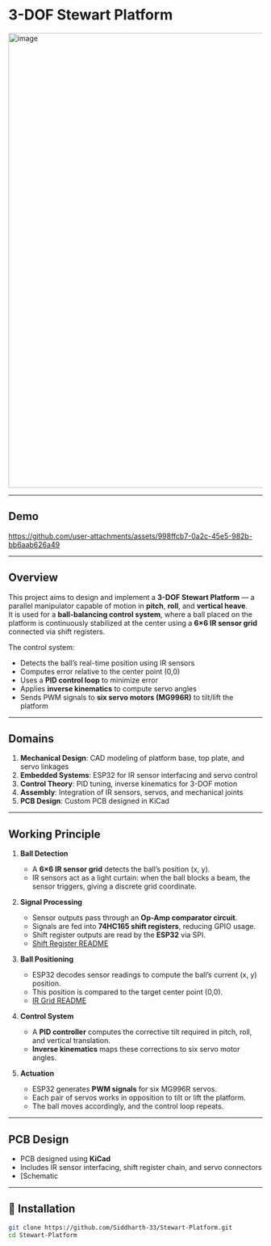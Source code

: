 # 3-DOF Stewart Platform

<img width="1600" height="900" alt="image" src="https://github.com/user-attachments/assets/c730d66b-91c2-4fda-a544-a6db36ccea93" />

---

## Demo
https://github.com/user-attachments/assets/998ffcb7-0a2c-45e5-982b-bb6aab626a49

---

## Overview
This project aims to design and implement a **3-DOF Stewart Platform** — a parallel manipulator capable of motion in **pitch**, **roll**, and **vertical heave**.  
It is used for a **ball-balancing control system**, where a ball placed on the platform is continuously stabilized at the center using a **6×6 IR sensor grid** connected via shift registers.

The control system:
- Detects the ball’s real-time position using IR sensors  
- Computes error relative to the center point (0,0)  
- Uses a **PID control loop** to minimize error  
- Applies **inverse kinematics** to compute servo angles  
- Sends PWM signals to **six servo motors (MG996R)** to tilt/lift the platform  

---

## Domains
1. **Mechanical Design**: CAD modeling of platform base, top plate, and servo linkages  
2. **Embedded Systems**: ESP32 for IR sensor interfacing and servo control  
3. **Control Theory**: PID tuning, inverse kinematics for 3-DOF motion  
4. **Assembly**: Integration of IR sensors, servos, and mechanical joints  
5. **PCB Design**: Custom PCB designed in KiCad  

---

## Working Principle

1. **Ball Detection**  
   - A **6×6 IR sensor grid** detects the ball’s position (x, y).  
   - IR sensors act as a light curtain: when the ball blocks a beam, the sensor triggers, giving a discrete grid coordinate.  

2. **Signal Processing**  
   - Sensor outputs pass through an **Op-Amp comparator circuit**.  
   - Signals are fed into **74HC165 shift registers**, reducing GPIO usage.  
   - Shift register outputs are read by the **ESP32** via SPI.  
   - [Shift Register README](SPI_TRY/README.md)  

3. **Ball Positioning**  
   - ESP32 decodes sensor readings to compute the ball’s current (x, y) position.  
   - This position is compared to the target center point (0,0).  
   - [IR Grid README](IR_Array/README.md)  

4. **Control System**  
   - A **PID controller** computes the corrective tilt required in pitch, roll, and vertical translation.  
   - **Inverse kinematics** maps these corrections to six servo motor angles.  

5. **Actuation**  
   - ESP32 generates **PWM signals** for six MG996R servos.  
   - Each pair of servos works in opposition to tilt or lift the platform.  
   - The ball moves accordingly, and the control loop repeats.  

---

## PCB Design
- PCB designed using **KiCad**  
- Includes IR sensor interfacing, shift register chain, and servo connectors  
- [Schematic

---

## 🚀 Installation

```bash
git clone https://github.com/Siddharth-33/Stewart-Platform.git
cd Stewart-Platform
